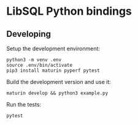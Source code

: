 # LibSQL Python bindings

## Developing

Setup the development environment:

```
python3 -m venv .env
source .env/bin/activate
pip3 install maturin pyperf pytest
```

Build the development version and use it:

```
maturin develop && python3 example.py
```

Run the tests:

```
pytest
```
